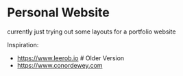 # Personal Website

currently just trying out some layouts for a portfolio website


Inspiration: 
- https://www.leerob.io     # Older Version
- https://www.conordewey.com